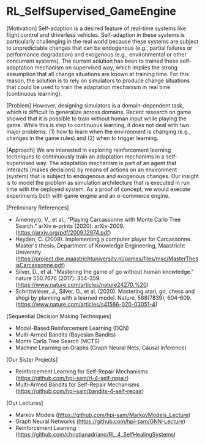 # RL_SelfSupervised_GameEngine
[Motivation] Self-adaption is a desired feature of real-time systems like flight control and driverless vehicles. Self-adaption in these systems is particularly challenging in the real world because these systems are subject to unpredictable changes that can be endogenous (e.g., partial failures or performance degradation) and exogenous (e.g., environmental or other concurrent systems). The current solution has been to trained these self-adaptation mechanism on supervised way, which implies the strong assumption that all change situations are known at training time. For this reason, the solution is to rely on simulators to produce change situations that could be used to train the adaptation mechanism in real time (continuous learning).

[Problem] However, designing simulators is a domain-dependent task, which is difficult to generalize across domains. Recent research on game showed that it is possible to train without human input while playing the game. While this is step to continuous learning, it does not deal with two major problems: (1) how to learn when the environment is changing (e.g., changes in the game rules) and (2) when to trigger learning. 

[Approach] We are interested in exploring reinforcement learning techniques to continuously train an adaptation mechanims in a self-supervised way. The adaptation mechanism is part of an agent that interacts (makes decisions) by means of actions on an environment (system) that is subject to endogenous and exogenous changes. Our insight is to model the problem as simulation architecture that is executed in run time with the deployed system. As a proof of concept, we would execute experiments both with game engine and an e-commerce engine. 

[Preliminary References]
- Ameneyro, V., et al., "Playing Carcassonne with Monte Carlo Tree Search." arXiv e-prints (2020): arXiv-2009. (https://arxiv.org/pdf/2009.12974.pdf)
- Heyden, C. (2009). Implementing a computer player for Carcassonne. Master's thesis, Department of Knowledge Engineering, Maastricht University. (https://project.dke.maastrichtuniversity.nl/games/files/msc/MasterThesisCarcassonne.pdf)
- Silver, D., et al. "Mastering the game of go without human knowledge." nature 550.7676 (2017): 354-359. (https://www.nature.com/articles/nature24270.%20)
- Schrittwieser, J., Silver, D., et al, (2020). Mastering atari, go, chess and shogi by planning with a learned model. Nature, 588(7839), 604-609. (https://www.nature.com/articles/s41586-020-03051-4)

[Sequential Decision Making Techniques]
- Model-Based Reinforcement Learning (DQN)
- Multi-Armed Bandits (Bayesian Bandits)
- Monte Carlo Tree Search (MCTS)
- Machine Learning on Graphs (Graph Neural Nets, Causal Inference)

[Our Sister Projects]
- Reinforcement Learning for Self-Repair Mechanisms (https://github.com/hpi-sam/rl-4-self-repair)
- Multi-Armed Bandits for Self-Repair Mechanisms (https://github.com/hpi-sam/bandits-4-self-repair)

[Our Lectures]
- Markov Models (https://github.com/hpi-sam/MarkovModels_Lecture)
- Graph Neural Networks (https://github.com/hpi-sam/GNN-Lecture)
- Reinforcement Learning (https://github.com/christianadriano/RL_4_SelfHealingSystems)
